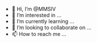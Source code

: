 - 👋 Hi, I’m @MMSlV
- 👀 I’m interested in ...
- 🌱 I’m currently learning ...
- 💞️ I’m looking to collaborate on ...
- 📫 How to reach me ...

<!---
MMSlV/MMSlV is a ✨ special ✨ repository because its `README.md` (this file) appears on your GitHub profile.
You can click the Preview link to take a look at your changes.
--->
